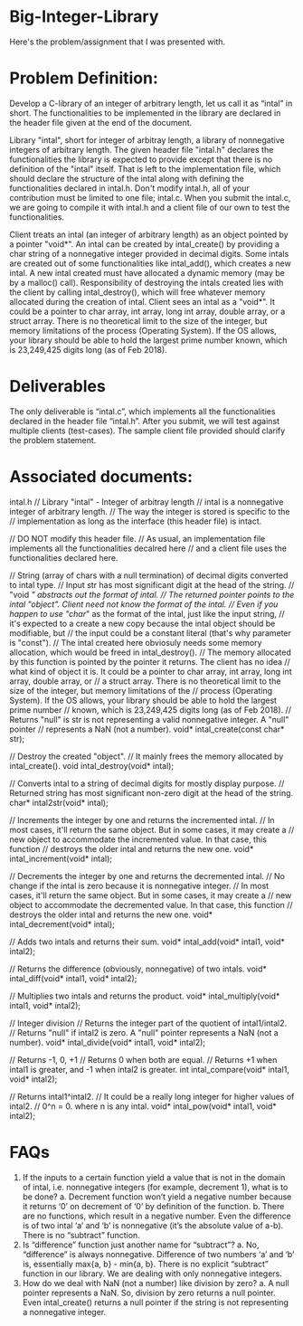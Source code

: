 # Big-Integer-Library
Here's the problem/assignment that I was presented with.

# Problem Definition:
Develop a C-library of an integer of arbitrary length, let us call it as “intal” in short. The functionalities to be implemented in the library are declared in the header file given at the end of the document.

Library "intal", short for integer of arbitray length, a library of nonnegative integers of 
arbitrary length. The given header file "intal.h" declares the functionalities the library is 
expected to provide except that there is no definition of the "intal" itself. That is left to
the implementation file, which should declare the structure of the intal along with defining
the functionalities declared in intal.h. Don't modify intal.h, all of your contribution must
be limited to one file; intal.c. When you submit the intal.c, we are going to compile it with
intal.h and a client file of our own to test the functionalities.

Client treats an intal (an integer of arbitrary length) as an object pointed by a pointer "void*".
An intal can be created by intal_create() by providing a char string of a nonnegative integer provided
in decimal digits. Some intals are created out of some functionalities like intal_add(), which 
creates a new intal. A new intal created must have allocated a dynamic memory (may be by a 
malloc() call). Responsibility of destroying the intals created lies with the client by
calling intal_destroy(), which will free whatever memory allocated during the creation of intal.
Client sees an intal as a "void*". It could be a pointer to char array, int array, long int array, 
double array, or a struct array. There is no theoretical limit to the size of the integer, but memory 
limitations of the process (Operating System). If the OS allows, your library should be able to hold the 
largest prime number known, which is 23,249,425 digits long (as of Feb 2018).

# Deliverables
The only deliverable is “intal.c”, which implements all the functionalities declared in the header file “intal.h”.
After you submit, we will test against multiple clients (test-cases). The sample client file provided should clarify the
problem statement.

# Associated documents:

intal.h
// Library "intal" - Integer of arbitray length
// intal is a nonnegative integer of arbitrary length.
// The way the integer is stored is specific to the 
// implementation as long as the interface (this header file) is intact.

// DO NOT modify this header file.
// As usual, an implementation file implements all the functionalities decalred here
// and a client file uses the functionalities declared here.

// String (array of chars with a null termination) of decimal digits converted to intal type.
// Input str has most significant digit at the head of the string.
// "void *" abstracts out the format of intal.
// The returned pointer points to the intal "object". Client need not know the format of the intal.
// Even if you happen to use "char*" as the format of the intal, just like the input string, 
// it's expected to a create a new copy because the intal object should be modifiable, but 
// the input could be a constant literal (that's why parameter is "const").
// The intal created here obviosuly needs some memory allocation, which would be freed in intal_destroy().
// The memory allocated by this function is pointed by the pointer it returns. The client has no idea
// what kind of object it is. It could be a pointer to char array, int array, long int array, double array, or
// a struct array. There is no theoretical limit to the size of the integer, but memory limitations of the 
// process (Operating System). If the OS allows, your library should be able to hold the largest prime number
// known, which is 23,249,425 digits long (as of Feb 2018).
// Returns "null" is str is not representing a valid nonnegative integer. A "null" pointer
// represents a NaN (not a number).
void* intal_create(const char* str);

// Destroy the created "object".
// It mainly frees the memory allocated by intal_create().
void intal_destroy(void* intal);

// Converts intal to a string of decimal digits for mostly display purpose.
// Returned string has most significant non-zero digit at the head of the string.
char* intal2str(void* intal);

// Increments the integer by one and returns the incremented intal.
// In most cases, it'll return the same object. But in some cases, it may create a
// new object to accommodate the incremented value. In that case, this function
// destroys the older intal and returns the new one.
void* intal_increment(void* intal);

// Decrements the integer by one and returns the decremented intal.
// No change if the intal is zero because it is nonnegative integer.
// In most cases, it'll return the same object. But in some cases, it may create a
// new object to accommodate the decremented value. In that case, this function
// destroys the older intal and returns the new one.
void* intal_decrement(void* intal);

// Adds two intals and returns their sum.
void* intal_add(void* intal1, void* intal2);

// Returns the difference (obviously, nonnegative) of two intals.
void* intal_diff(void* intal1, void* intal2);

// Multiplies two intals and returns the product.
void* intal_multiply(void* intal1, void* intal2);

// Integer division
// Returns the integer part of the quotient of intal1/intal2.
// Returns "null" if intal2 is zero. A "null" pointer represents a NaN (not a number).
void* intal_divide(void* intal1, void* intal2);

// Returns -1, 0, +1
// Returns 0 when both are equal.
// Returns +1 when intal1 is greater, and -1 when intal2 is greater.
int intal_compare(void* intal1, void* intal2);

// Returns intal1^intal2.
// It could be a really long integer for higher values of intal2.
// 0^n = 0. where n is any intal.
void* intal_pow(void* intal1, void* intal2);

# FAQs
1. If the inputs to a certain function yield a value that is not in the domain of intal, i.e. nonnegative integers
(for example, decrement 1), what is to be done?
a. Decrement function won’t yield a negative number because it returns ‘0’ on decrement of ‘0’ by definition of the function.
b. There are no functions, which result in a negative number. Even the difference is of two intal ‘a’ and ‘b’ is nonnegative 
(it’s the absolute value of a-b). There is no “subtract” function.
2. Is “difference” function just another name for “subtract”?
a. No, “difference” is always nonnegative. Difference of two numbers ‘a’ and ‘b’ is, essentially max{a, b} - min{a, b}.
There is no explicit “subtract” function in our library. We are dealing with only nonnegative integers.
3.  How do we deal with NaN (not a number) like division by zero?
a. A null pointer represents a NaN. So, division by zero returns a null pointer. Even intal_create()
returns a null pointer if the string is not representing a nonnegative integer.
